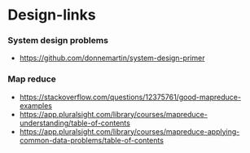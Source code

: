 # Design-links

### System design problems
- https://github.com/donnemartin/system-design-primer

### Map reduce
- https://stackoverflow.com/questions/12375761/good-mapreduce-examples
- https://app.pluralsight.com/library/courses/mapreduce-understanding/table-of-contents
- https://app.pluralsight.com/library/courses/mapreduce-applying-common-data-problems/table-of-contents
